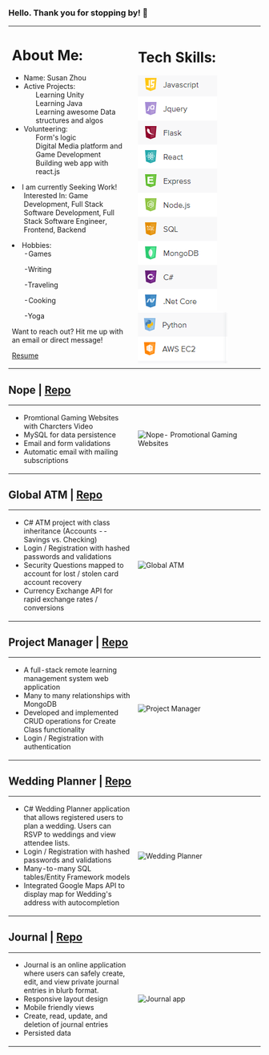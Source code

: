 ### Hello. Thank you for stopping by! 👋

<table>
  <tr>
    <td style="width:50%">
      <h1>About Me:</h1>
      <ul>
        <li>Name: Susan Zhou</li>
        <li>Active Projects:
          <ol>Learning Unity</ol>
          <ol>Learning Java</ol>
          <ol>Learning awesome Data structures and algos</ol>
        </li>
        <li> Volunteering:
            <ol>Form's logic</ol>
            <ol>Digital Media platform and Game Development</ol>
            <ol>Building web app with react.js </ol>
        </li>
      </ul>
      <li>I am currently Seeking Work!
        <ol>Interested In: Game Development, Full Stack Software Development, Full Stack Software Engineer, Frontend, Backend </ol>
      <li>Hobbies:
        <ol>-Games</ol>
        <ol>-Writing</ol>
        <ol>-Traveling</ol>
        <ol>-Cooking</ol>
        <ol>-Yoga</ol>
        <p> Want to reach out? Hit me up with an email or direct message!<p>
        <p><a href="https://docs.google.com/document/d/1vDXX8sdND-fvmLXkz146QooeS5wVexFh/edit?usp=sharing&ouid=110299049554834787930&rtpof=true&sd=true" class="link" target="_blank">Resume</p>
      </li>
     </td>          
     <td style="width:50%">
     <h1>Tech Skills:</h1>
        <img src="assets/techstack1.jpg" alt="tech stack logo"/>
        <img src="assets/techstack2.jpg" alt="tech stack logo"/>
    </td>
  </tr>
</table>

<h2>
  Nope | <a href="https://github.com/ZhouSusan/Nope">Repo</a>
</h2>
<table>
  <tr>
    <td style="width:50%">
      <ul>
        <li>Promtional Gaming Websites with Charcters Video</li>
        <li>MySQL for data persistence  </li>
        <li>Email and form validations</li>
        <li>Automatic email with mailing subscriptions</li>
      </ul>
    </td>
    <td style="width:50%">
        <img src="https://media.giphy.com/media/Iqu3WiACpRGE3gxkXm/giphy.gif" alt="Nope- Promotional Gaming Websites"/>
    </td>
  </tr>
</table>

<h2>
  Global ATM | <a href="https://github.com/ZhouSusan/GlobalATM-new">Repo</a>
</h2>
<table>
  <tr>
    <td style="width:50%">
      <ul>
        <li>C# ATM project with class inheritance (Accounts -- Savings vs. Checking)</li>
        <li>Login / Registration with hashed passwords and validations</li>
        <li>Security Questions mapped to account for lost / stolen card account recovery</li>
        <li>Currency Exchange API for rapid exchange rates / conversions</li>
      </ul>
    </td>
    <td style="width:50%">
        <img src="https://media.giphy.com/media/nKNYugt4VkkZTUJl9p/giphy.gif" alt="Global ATM"/>
    </td>
  </tr>
</table>

<h2>
  Project Manager | <a href="https://github.com/ZhouSusan/MERN_ProjectManager">Repo</a>
</h2>
<table>
  <tr>
    <td style="width:50%">
      <ul>
        <li>A full-stack remote learning management system web application </li>
        <li>Many to many relationships with MongoDB</li>
        <li>Developed and implemented CRUD operations for Create Class functionality</li>
        <li>Login / Registration with authentication</li>
      </ul>
    </td>
    <td style="width:50%">
        <img src="https://media.giphy.com/media/tyTRV5RL5v48vKYhi6/giphy.gif" alt="Project Manager"/>
    </td>
  </tr>
</table>

<h2>
  Wedding Planner | <a href="https://github.com/ZhouSusan/WeddingPlanningWithC-">Repo</a>
</h2>
<table>
  <tr>
    <td style="width:50%">
      <ul>
        <li>C# Wedding Planner application that allows registered users to plan a wedding. Users can RSVP to weddings and view attendee lists.</li>
        <li>Login / Registration with hashed passwords and validations</li>
        <li> Many-to-many SQL tables/Entity Framework models</li>
        <li>Integrated Google Maps API to display map for Wedding's address with autocompletion</li>
      </ul>
    </td>
    <td style="width:50%">
        <img src="https://media.giphy.com/media/9dwJIn1iWrAmmKBYHC/giphy.gif" alt="Wedding Planner"/>
    </td>
  </tr>
</table>

<h2>
  Journal | <a href="https://github.com/ZhouSusan/Journal">Repo</a>
</h2>
<table>
  <tr>
    <td style="width:50%">
      <ul>
        <li>Journal is an online application where users can safely create, edit, and view private journal entries in blurb format. </li>
        <li>Responsive layout design</li>
        <li>Mobile friendly views</li>
        <li>Create, read, update, and deletion of journal entries</li>
        <li>Persisted data</li>
      </ul>
    </td>
    <td style="width:50%">
        <img src="https://media.giphy.com/media/MId9AztoffQwuLvNrK/giphy.gif" alt="Journal app"/>
    </td>
  </tr>
</table>
